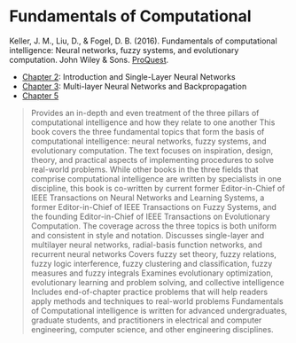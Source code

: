 # Fundamentals of Computational

Keller, J. M., Liu, D., & Fogel, D. B. (2016). Fundamentals of computational intelligence: Neural networks, fuzzy systems, and evolutionary computation. John Wiley & Sons.  [ProQuest](https://ebookcentral.proquest.com/lib/ncent-ebooks/detail.action?docID=4592115#goto_toc).

- [Chapter 2](Ch2.md): Introduction and Single-Layer Neural Networks
- [Chapter 3](Ch3.md): Multi-layer Neural Networks and Backpropagation
- [Chapter 5](Ch5.md)

> Provides an in-depth and even treatment of the three pillars of computational intelligence and how they relate to one another This book covers the three fundamental topics that form the basis of computational intelligence: neural networks, fuzzy systems, and evolutionary computation. The text focuses on inspiration, design, theory, and practical aspects of implementing procedures to solve real-world problems. While other books in the three fields that comprise computational intelligence are written by specialists in one discipline, this book is co-written by current former Editor-in-Chief of IEEE Transactions on Neural Networks and Learning Systems, a former Editor-in-Chief of IEEE Transactions on Fuzzy Systems, and the founding Editor-in-Chief of IEEE Transactions on Evolutionary Computation. The coverage across the three topics is both uniform and consistent in style and notation. Discusses single-layer and multilayer neural networks, radial-basis function networks, and recurrent neural networks Covers fuzzy set theory, fuzzy relations, fuzzy logic interference, fuzzy clustering and classification, fuzzy measures and fuzzy integrals Examines evolutionary optimization, evolutionary learning and problem solving, and collective intelligence Includes end-of-chapter practice problems that will help readers apply methods and techniques to real-world problems Fundamentals of Computational intelligence is written for advanced undergraduates, graduate students, and practitioners in electrical and computer engineering, computer science, and other engineering disciplines.
